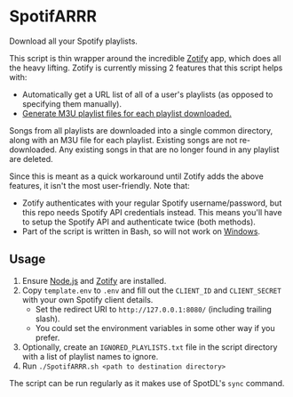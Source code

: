 # SpotifARRR

Download all your Spotify playlists.

This script is thin wrapper around the incredible [Zotify](https://github.com/zotify-dev/zotify) app, which does all the heavy lifting. Zotify is currently missing 2 features that this script helps with:
- Automatically get a URL list of all of a user's playlists (as opposed to specifying them manually).
- [Generate M3U playlist files for each playlist downloaded.](https://github.com/zotify-dev/zotify/issues/65)

Songs from all playlists are downloaded into a single common directory, along with an M3U file for each playlist. Existing songs are not re-downloaded. Any existing songs in that are no longer found in any playlist are deleted.

Since this is meant as a quick workaround until Zotify adds the above features, it isn't the most user-friendly. Note that:
- Zotify authenticates with your regular Spotify username/password, but this repo needs Spotify API credentials instead. This means you'll have to setup the Spotify API and authenticate twice (both methods).
- Part of the script is written in Bash, so will not work on [Windows](https://www.reddit.com/r/WindowsSucks/).

## Usage

1. Ensure [Node.js](https://nodejs.org) and [Zotify](https://github.com/zotify-dev/zotify) are installed.
2. Copy `template.env` to `.env` and fill out the `CLIENT_ID` and `CLIENT_SECRET` with your own Spotify client details.
   - Set the redirect URI to `http://127.0.0.1:8080/` (including trailing slash).
   - You could set the environment variables in some other way if you prefer.
3. Optionally, create an `IGNORED_PLAYLISTS.txt` file in the script directory with a list of playlist names to ignore.
4. Run `./SpotifARRR.sh <path to destination directory>`

The script can be run regularly as it makes use of SpotDL's `sync` command.